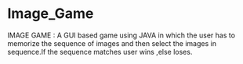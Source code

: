 # Image_Game

IMAGE GAME : A GUI based game using JAVA in which the user has to memorize the sequence of images and then select the images in sequence.If the sequence matches user wins ,else loses.
